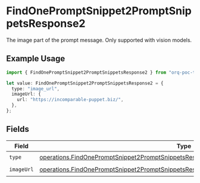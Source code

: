 # FindOnePromptSnippet2PromptSnippetsResponse2

The image part of the prompt message. Only supported with vision models.

## Example Usage

```typescript
import { FindOnePromptSnippet2PromptSnippetsResponse2 } from "orq-poc-typescript-multi-env-version/models/operations";

let value: FindOnePromptSnippet2PromptSnippetsResponse2 = {
  type: "image_url",
  imageUrl: {
    url: "https://incomparable-puppet.biz/",
  },
};
```

## Fields

| Field                                                                                                                                                                                                | Type                                                                                                                                                                                                 | Required                                                                                                                                                                                             | Description                                                                                                                                                                                          |
| ---------------------------------------------------------------------------------------------------------------------------------------------------------------------------------------------------- | ---------------------------------------------------------------------------------------------------------------------------------------------------------------------------------------------------- | ---------------------------------------------------------------------------------------------------------------------------------------------------------------------------------------------------- | ---------------------------------------------------------------------------------------------------------------------------------------------------------------------------------------------------- |
| `type`                                                                                                                                                                                               | [operations.FindOnePromptSnippet2PromptSnippetsResponse200ApplicationJSONResponseBodyType](../../models/operations/findonepromptsnippet2promptsnippetsresponse200applicationjsonresponsebodytype.md) | :heavy_check_mark:                                                                                                                                                                                   | N/A                                                                                                                                                                                                  |
| `imageUrl`                                                                                                                                                                                           | [operations.FindOnePromptSnippet2PromptSnippetsResponseImageUrl](../../models/operations/findonepromptsnippet2promptsnippetsresponseimageurl.md)                                                     | :heavy_check_mark:                                                                                                                                                                                   | N/A                                                                                                                                                                                                  |